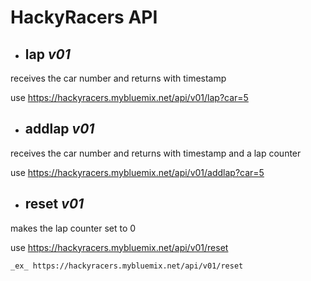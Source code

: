 # HackyRacers API
* ## **lap** _v01_
receives the car number and returns with timestamp

use https://hackyracers.mybluemix.net/api/v01/lap?car=5
    

* ## **addlap** _v01_
receives the car number and returns with timestamp and a lap counter

use https://hackyracers.mybluemix.net/api/v01/addlap?car=5 

   
* ## **reset** _v01_
makes the lap counter set to 0

use https://hackyracers.mybluemix.net/api/v01/reset

    _ex_ https://hackyracers.mybluemix.net/api/v01/reset
